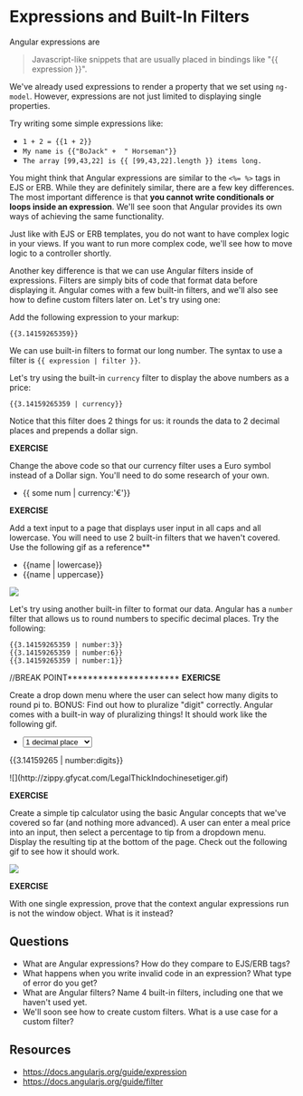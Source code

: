 # Expressions and Built-In Filters

Angular expressions are

> Javascript-like snippets that are usually placed in bindings like "{{ expression }}".  

We've already used expressions to render a property that we set using `ng-model`.  However, expressions are not just limited to displaying single properties.

Try writing some simple expressions like:

* `1 + 2 = {{1 + 2}}`
* `My name is {{"BoJack" +  " Horseman"}}`
* `The array [99,43,22] is {{ [99,43,22].length }} items long.`

You might think that Angular expressions are similar to the `<%= %>` tags in EJS or ERB.  While they are definitely similar, there are a few key differences.  The most important difference is that **you cannot write conditionals or loops inside an expression**.  We'll see soon that Angular provides its own ways of achieving the same functionality.

Just like with EJS or ERB templates, you do not want to have complex logic in your views.  If you want to run more complex code, we'll see how to move logic to a controller shortly.

Another key difference is that we can use Angular filters inside of expressions.  Filters are simply bits of code that format data before displaying it.  Angular comes with a few built-in filters, and we'll also see how to define custom filters later on.  Let's try using one:

Add the following expression to your markup:

```
{{3.14159265359}}
```

We can use built-in filters to format our long number. The syntax to use a filter is `{{ expression | filter }}`.

Let's try using the built-in `currency` filter to display the above numbers as a price:

```
{{3.14159265359 | currency}}
```

Notice that this filter does 2 things for us: it rounds the data to 2 decimal places and prepends a dollar sign.


**EXERCISE**

Change the above code so that our currency filter uses a Euro symbol instead of a Dollar sign. You'll need to do some research of your own.
- {{ some num | currency:'&euro;'}}

**EXERCISE**

Add a text input to a page that displays user input in all caps and all lowercase. You will need to use 2 built-in filters that we haven't covered. Use the following gif as a reference**
- {{name | lowercase}}
- {{name | uppercase}}

![](http://zippy.gfycat.com/CookedWelcomeDesertpupfish.gif)

Let's try using another built-in filter to format our data.  Angular has a `number` filter that allows us to round numbers to specific decimal places.  Try the following:

```
{{3.14159265359 | number:3}}
{{3.14159265359 | number:6}}
{{3.14159265359 | number:1}}
```
//BREAK POINT**********************
**EXERICSE**

Create a drop down menu where the user can select how many digits to round pi to. BONUS: Find out how to pluralize "digit" correctly. Angular comes with a built-in way of pluralizing things!  It should work like the following gif.
- <select ng-model="digits">
  <option value="1">1 decimal place</option>
  <option value="2">2 decimal places</option>
  <option value="3">3 decimal places</option>
</select>
<p>{{3.14159265 | number:digits}}</p>
![](http://zippy.gfycat.com/LegalThickIndochinesetiger.gif)

**EXERCISE**

Create a simple tip calculator using the basic Angular concepts that we've covered so far (and nothing more advanced).  A user can enter a meal price into an input, then select a percentage to tip from a dropdown menu.  Display the resulting tip at the bottom of the page. Check out the following gif to see how it should work.

![](http://zippy.gfycat.com/FlamboyantQuickGordonsetter.gif)

**EXERCISE**

With one single expression, prove that the context angular expressions run is not the window object.  What is it instead?

## Questions

* What are Angular expressions? How do they compare to EJS/ERB tags?
* What happens when you write invalid code in an expression?  What type of error do you get?
* What are Angular filters?  Name 4 built-in filters, including one that we haven't used yet.
* We'll soon see how to create custom filters.  What is a use case for a custom filter?

## Resources

- https://docs.angularjs.org/guide/expression
- https://docs.angularjs.org/guide/filter
